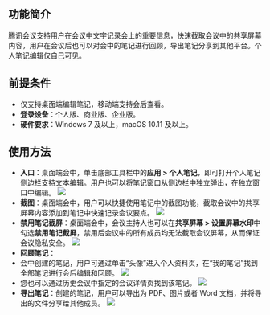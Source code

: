 

## 功能简介
腾讯会议支持用户在会议中文字记录会上的重要信息，快速截取会议中的共享屏幕内容，用户在会议后也可以对会中的笔记进行回顾，导出笔记分享到其他平台。个人笔记编辑仅自己可见。

## 前提条件
- 仅支持桌面端编辑笔记，移动端支持会后查看。
- **登录设备**：个人版、商业版、企业版。
- **硬件要求**：Windows 7 及以上，macOS 10.11 及以上。

## 使用方法
- **入口**：桌面端会中，单击底部工具栏中的**应用 > 个人笔记**，即可打开个人笔记侧边栏支持文本编辑。用户也可以将笔记窗口从侧边栏中独立弹出，在独立窗口中编辑。
![](https://dldir1.qq.com/download/移动端入门/同框模式/微信图片2_20211115111458.png )
- **截图**：桌面端会中，用户可以快捷使用笔记中的截图功能，截取会议中的共享屏幕内容添加到笔记中快速记录会议要点。
![](https://dldir1.qq.com/download/移动端入门/同框模式/微信图片_20211115161405.png )
- **禁用笔记截屏**：桌面端会中，会议主持人也可以在**共享屏幕 > 设置屏幕水印**中勾选**禁用笔记截屏**，禁用后会议中的所有成员均无法截取会议屏幕，从而保证会议隐私安全。
![](https://dldir1.qq.com/download/移动端入门/同框模式/微信图片_20211115143130.png )
- **回顾笔记**：
 - 会中创建的笔记，用户可通过单击“头像”进入个人资料页，在“我的笔记”找到全部笔记进行会后编辑和回顾。
![](https://dldir1.qq.com/download/移动端入门/同框模式/微信图片_20211115145502.png )
 - 您也可以通过历史会议中指定的会议详情页找到该笔记。
![](https://dldir1.qq.com/download/移动端入门/同框模式/微信图片_20211115145856.png )
- **导出笔记**：创建的笔记，用户可以导出为 PDF、图片或者 Word 文档，并将导出的文件分享给其他成员。
![](https://dldir1.qq.com/download/移动端入门/同框模式/微信图片_20211115150701.png )
